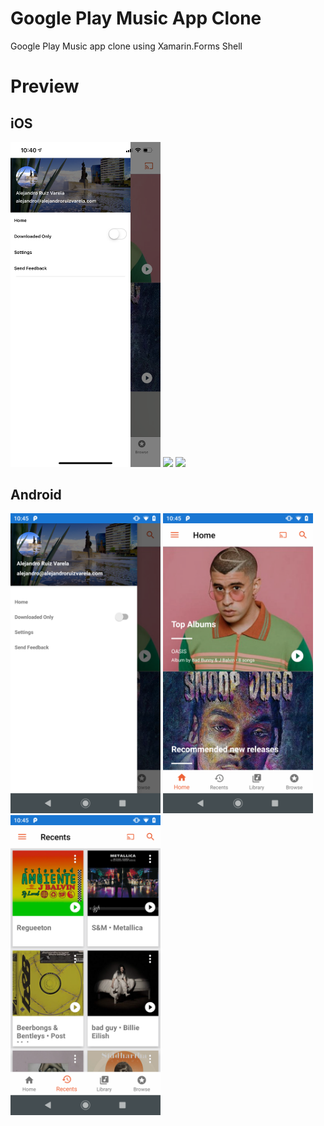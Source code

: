 # Google Play Music App Clone
Google Play Music app clone using Xamarin.Forms Shell

# Preview

## iOS
<img src="images/ios-1.png" Width="240" />
<img src="images/ios-2.png" Width="240" />
<img src="images/ios-3.png" Width="240" />

## Android
<img src="images/droid-1.png" Width="240" />
<img src="images/droid-2.png" Width="240" />
<img src="images/droid-3.png" Width="240" />
